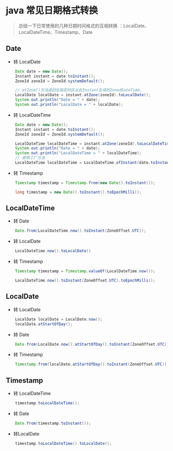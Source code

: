 # java 常见日期格式转换
> 总结一下日常使用的几种日期时间格式的互相转换 ：LocalDate、LocalDateTime、Timestamp、Date
## Date
- 转 LocalDate
```java
    Date date = new Date();
    Instant instant = date.toInstant();
    ZoneId zoneId = ZoneId.systemDefault();

    // atZone()方法返回在指定时区从此Instant生成的ZonedDateTime。
    LocalDate localDate = instant.atZone(zoneId).toLocalDate();
    System.out.println("Date = " + date);
    System.out.println("LocalDate = " + localDate);

```
- 转 LocalDateTime
```java
    Date date = new Date();
    Instant instant = date.toInstant();
    ZoneId zoneId = ZoneId.systemDefault();

    LocalDateTime localDateTime = instant.atZone(zoneId).toLocalDateTime();
    System.out.println("Date = " + date);
    System.out.println("LocalDateTime = " + localDateTime);
    // 使用工厂方法
    LocalDateTime localDateTime = LocalDateTime.ofInstant(date.toInstant(), zoneId);
```
- 转 Timestamp
```java
    Timestamp timestamp = Timestamp.from(new Date().toInstant());

    long timestamp = new Date().toInstant().toEpochMilli();
```

## LocalDateTime
- 转 Date
```java
    Date.from(LocalDateTime.now().toInstant(ZoneOffset.UTC));
```

- 转 LocalDate
```java
    LocalDateTime.now().toLocalDate()
```

- 转 Timestamp
```java
    Timestamp timestamp = Timestamp.valueOf(LocalDateTime.now());

    LocalDateTime.now().toInstant(ZoneOffset.UTC).toEpochMilli();
```

## LocalDate
- 转 LocalDate
```java
    LocalDate localDate = LocalDate.now();
    localDate.atStartOfDay();
```
- 转 Date
```java
    Date.from(LocalDate.now().atStartOfDay().toInstant(ZoneOffset.UTC));
```
- 转 Timestamp
```java
    Timestamp.from(localDate.atStartOfDay().toInstant(ZoneOffset.UTC));
```

## Timestamp
- 转 LocalDateTime
```java
    timestamp.toLocalDateTime();
```
- 转 Date
```java
    Date.from(timestamp.toInstant());
```
- 转LocalDate
```java
    timestamp.toLocalDateTime().toLocalDate();
```
